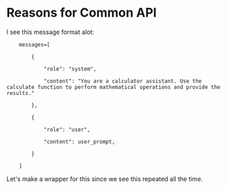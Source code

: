 # Reasons for Common API

I see this message format alot:

```
    messages=[

        {

            "role": "system",

            "content": "You are a calculator assistant. Use the calculate function to perform mathematical operations and provide the results."

        },

        {

            "role": "user",

            "content": user_prompt,

        }

    ]
```
Let's make a wrapper for this since we see this repeated all the time.